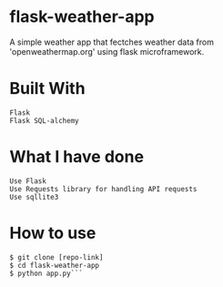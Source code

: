 # flask-weather-app
A simple weather app that fectches weather data from 'openweathermap.org' using flask microframework.

# Built With
```
Flask
Flask SQL-alchemy
```

# What I have done
```
Use Flask
Use Requests library for handling API requests
Use sqllite3 
```

# How to use
```
$ git clone [repo-link]
$ cd flask-weather-app
$ python app.py```

